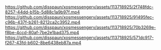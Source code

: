 

https://github.com/disspaun/xosmessengerv/assets/113718925/2f748fdc-8257-44dd-b15b-5d88c1a9b97f.mp4
https://github.com/disspaun/xosmessengerv/assets/113718925/91495fec-c96b-437f-b261-8212ca2c3952.mp4
https://github.com/disspaun/xosmessengerv/assets/113718925/70b3269e-f8be-4ccd-80af-7be2e1bad375.mp4
https://github.com/disspaun/xosmessengerv/assets/113718925/571dc917-f267-43fd-b602-8be6438eb87a.mp4


